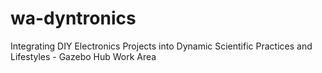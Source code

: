 wa-dyntronics
=============

Integrating DIY Electronics Projects into Dynamic Scientific Practices and Lifestyles - Gazebo Hub Work Area
